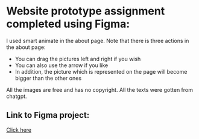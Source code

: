 # Website prototype assignment completed using Figma:

I used smart animate in the about page. 
Note that there is three actions in the about page:
* You can drag the pictures left and right if you wish
* You can also use the arrow if you like
* In addition, the picture which is represented on the page will become bigger than the other ones

All the images are free and has no copyright.
All the texts were gotten from chatgpt.

## Link to Figma project:
<a href = "https://www.figma.com/proto/RTfBRmggRnzYyuGRDcAzcT/Untitled?type=design&node-id=2-33&scaling=scale-down&page-id=0%3A1&starting-point-node-id=2%3A33&show-proto-sidebar=1">Click here</a>

